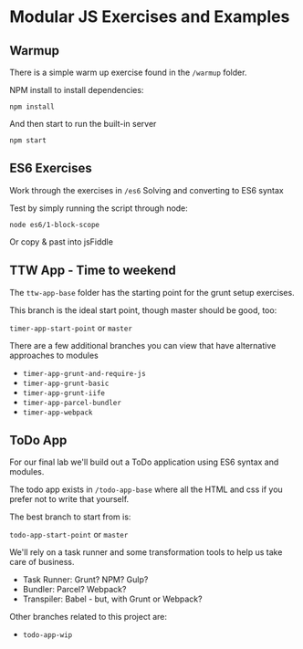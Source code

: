 # Modular JS Exercises and Examples # 

## Warmup ##

There is a simple warm up exercise found in the `/warmup` folder. 

NPM install to install dependencies:

```
npm install
```

And then start to run the built-in server

```
npm start
```

## ES6 Exercises ##

Work through the exercises in `/es6`
Solving and converting to ES6 syntax

Test by simply running the script through node:

```
node es6/1-block-scope
```

Or copy & past into jsFiddle

## TTW App - Time to weekend ##

The `ttw-app-base` folder has the starting point for the grunt setup exercises.

This branch is the ideal start point, though master should be good, too:

`timer-app-start-point` or `master`

There are a few additional branches you can view that have alternative  approaches to modules

* `timer-app-grunt-and-require-js`
* `timer-app-grunt-basic`
* `timer-app-grunt-iife`
* `timer-app-parcel-bundler`
* `timer-app-webpack`

## ToDo App ##

For our final lab we'll build out a ToDo application using ES6 syntax and modules.

The todo app exists in `/todo-app-base` where all the HTML and css if you prefer not to write that yourself.

The best branch to start from is:

`todo-app-start-point` or `master`

We'll rely on a task runner and some transformation tools to help us take care of business.

* Task Runner: Grunt? NPM? Gulp?
* Bundler: Parcel? Webpack?
* Transpiler: Babel - but, with Grunt or Webpack?

Other branches related to this project are:

* `todo-app-wip`


